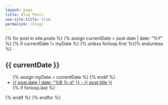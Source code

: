 ```yaml
---
layout: page
title: Blog Posts
use-site-title: true
permalink: /blog/
---
```


<section class="archive-post-list">

   {% for post in site.posts %}
       {% assign currentDate = post.date | date: "%Y" %}
       {% if currentDate != myDate %}
           {% unless forloop.first %}</ul>{% endunless %}
           <h1 class="fix">{{ currentDate }}</h1>
           <ul>
           {% assign myDate = currentDate %}
       {% endif %}
       <li class="fix"><a href="{{ post.url }}"><span>{{ post.date | date: "%B %-d" }}</span> - {{ post.title }}</a>
       <!-- : {{ post.excerpt | strip_html | xml_escape | truncatewords: site.excerpt_length }} -->
       </li>
       {% if forloop.last %}</ul>{% endif %}
   {% endfor %}

</section>
